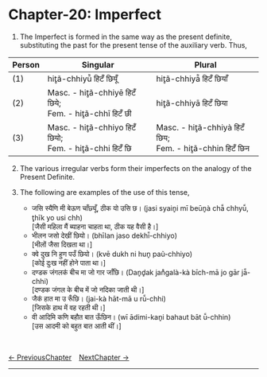 # Chapter-20: Imperfect

1. The Imperfect is formed in the same way as the present definite, substituting the past for the present tense of the auxiliary verb. Thus,

| Person | Singular | Plural |
| ------------- | ------------- | ------------- |
| (1) | hit̥ã-chhiyū̃ हिटँ छियूँ | hit̥ã-chhiyā̃ हिटँ छियाँ |
| (2) | Masc. - hit̥ã-chhiyē हिटँ छिये; <br>Fem. - hit̥ã-chhī हिटँ छी | hit̥ã-chhiyā हिटँ छिया |
| (3) | Masc. - hit̥ã-chhiyo हिटँ छियो; <br>Fem. - hit̥ã-chhi हिटँ छि | Masc. - hit̥ã-chhiyà हिटँ छिय; <br>Fem. - hit̥ã-chhin हिटँ छिन |

2. The various irregular verbs form their imperfects on the analogy of the Present Definite.

3. The following are examples of the use of this tense,
   - जसि स्यैणि मी बेऊण चाँछ्यूँ, ठीक यो उसि छ। (jasi syain̥i mī beūn̥à chā̃ chhyū̃, t̥hīk yo usi chh)<br>
   [जैसी महिला मैं ब्याहना चाहता था, ठीक यह वैसी है।]
   - भीलन जसो देखीं छियो। (bhīlan jaso dekhī̃-chhiyo)<br>
   [भीलों जैसा दिखता था।]
   - क्वे दुख नि हुण पउँ छियो। (kvē dukh ni hun̥ paũ-chhiyo)<br>
   [कोई दुःख नहीं होने पाता था।]
   - दण्डक जंगलकऺ बीच मा जो गार जाँछि। (Dan̥d̥ak jan̊galà-kà bīch-mā jo gār jā̃-chhi)<br>
   [दण्डक जंगल के बीच में जो नदिका जाती थी।]
   - जैकऺ हात मा उ रूँछि। (jai-kà hāt-mā u rū̃-chhi)<br>
   [जिसके हाथ में वह रहती थी।]
   - वी आदिमि कणि बहौत बात ऊँछिन। (wī ādimi-kan̥i bahaut bāt ū̃-chhin)<br>
   [उस आदमी को बहुत बात आती थीं।]

<br>

[<- PreviousChapter](/major/19_PresentDefinite.md) &ensp; [NextChapter ->](/major/21_Past.md)

---